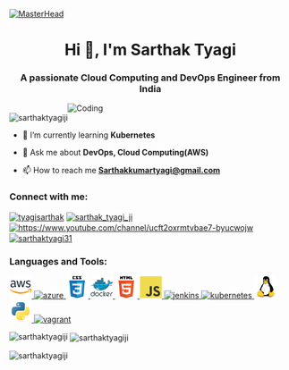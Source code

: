 [![MasterHead](https://miro.medium.com/v2/resize:fit:1400/format:webp/1*xpBuOfOAQ4J8D1vAyncmbg.gif)](https://rishavchanda.io)
<h1 align="center">Hi 👋, I'm Sarthak Tyagi</h1>
<h3 align="center">A passionate Cloud Computing and DevOps Engineer from India</h3>
<img align="right" alt="Coding" width="400" src="https://cdn.dribbble.com/users/1162077/screenshots/3848914/programmer.gif">

<p align="left"> <img src="https://komarev.com/ghpvc/?username=sarthaktyagiji&label=Profile%20views&color=0e75b6&style=flat" alt="sarthaktyagiji" /> </p>

- 🌱 I’m currently learning **Kubernetes**

- 💬 Ask me about **DevOps, Cloud Computing(AWS)**

- 📫 How to reach me **Sarthakkumartyagi@gmail.com**

<h3 align="left">Connect with me:</h3>
<p align="left">
<a href="https://linkedin.com/in/tyagisarthak" target="blank"><img align="center" src="https://raw.githubusercontent.com/rahuldkjain/github-profile-readme-generator/master/src/images/icons/Social/linked-in-alt.svg" alt="tyagisarthak" height="30" width="40" /></a>
<a href="https://instagram.com/sarthak_tyagi_ji" target="blank"><img align="center" src="https://raw.githubusercontent.com/rahuldkjain/github-profile-readme-generator/master/src/images/icons/Social/instagram.svg" alt="sarthak_tyagi_ji" height="30" width="40" /></a>
<a href="https://www.youtube.com/c/https://www.youtube.com/channel/ucft2oxrmtvbae7-byucwojw" target="blank"><img align="center" src="https://raw.githubusercontent.com/rahuldkjain/github-profile-readme-generator/master/src/images/icons/Social/youtube.svg" alt="https://www.youtube.com/channel/ucft2oxrmtvbae7-byucwojw" height="30" width="40" /></a>
<a href="https://www.hackerrank.com/sarthaktyagi31" target="blank"><img align="center" src="https://raw.githubusercontent.com/rahuldkjain/github-profile-readme-generator/master/src/images/icons/Social/hackerrank.svg" alt="sarthaktyagi31" height="30" width="40" /></a>
</p>

<h3 align="left">Languages and Tools:</h3>
<p align="left"> <a href="https://aws.amazon.com" target="_blank" rel="noreferrer"> <img src="https://raw.githubusercontent.com/devicons/devicon/master/icons/amazonwebservices/amazonwebservices-original-wordmark.svg" alt="aws" width="40" height="40"/> </a> <a href="https://azure.microsoft.com/en-in/" target="_blank" rel="noreferrer"> <img src="https://www.vectorlogo.zone/logos/microsoft_azure/microsoft_azure-icon.svg" alt="azure" width="40" height="40"/> </a> <a href="https://www.w3schools.com/css/" target="_blank" rel="noreferrer"> <img src="https://raw.githubusercontent.com/devicons/devicon/master/icons/css3/css3-original-wordmark.svg" alt="css3" width="40" height="40"/> </a> <a href="https://www.docker.com/" target="_blank" rel="noreferrer"> <img src="https://raw.githubusercontent.com/devicons/devicon/master/icons/docker/docker-original-wordmark.svg" alt="docker" width="40" height="40"/> </a> <a href="https://www.w3.org/html/" target="_blank" rel="noreferrer"> <img src="https://raw.githubusercontent.com/devicons/devicon/master/icons/html5/html5-original-wordmark.svg" alt="html5" width="40" height="40"/> </a> <a href="https://developer.mozilla.org/en-US/docs/Web/JavaScript" target="_blank" rel="noreferrer"> <img src="https://raw.githubusercontent.com/devicons/devicon/master/icons/javascript/javascript-original.svg" alt="javascript" width="40" height="40"/> </a> <a href="https://www.jenkins.io" target="_blank" rel="noreferrer"> <img src="https://www.vectorlogo.zone/logos/jenkins/jenkins-icon.svg" alt="jenkins" width="40" height="40"/> </a> <a href="https://kubernetes.io" target="_blank" rel="noreferrer"> <img src="https://www.vectorlogo.zone/logos/kubernetes/kubernetes-icon.svg" alt="kubernetes" width="40" height="40"/> </a> <a href="https://www.linux.org/" target="_blank" rel="noreferrer"> <img src="https://raw.githubusercontent.com/devicons/devicon/master/icons/linux/linux-original.svg" alt="linux" width="40" height="40"/> </a> <a href="https://www.python.org" target="_blank" rel="noreferrer"> <img src="https://raw.githubusercontent.com/devicons/devicon/master/icons/python/python-original.svg" alt="python" width="40" height="40"/> </a> <a href="https://www.vagrantup.com/" target="_blank" rel="noreferrer"> <img src="https://www.vectorlogo.zone/logos/vagrantup/vagrantup-icon.svg" alt="vagrant" width="40" height="40"/> </a> </p>

<p><img align="left" src="https://github-readme-stats.vercel.app/api/top-langs?username=sarthaktyagiji&show_icons=true&locale=en&layout=compact" alt="sarthaktyagiji" /></p>

<p>&nbsp;<img align="center" src="https://github-readme-stats.vercel.app/api?username=sarthaktyagiji&show_icons=true&locale=en" alt="sarthaktyagiji" /></p>

<p><img align="center" src="https://github-readme-streak-stats.herokuapp.com/?user=sarthaktyagiji&" alt="sarthaktyagiji" /></p>
